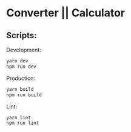 # Converter || Calculator

## Scripts:

Development:

```bash
yarn dev
npm run dev
```

Production:

```bash
yarn build
npm run build
```

Lint:

```bash
yarn lint
npm run lint
```
